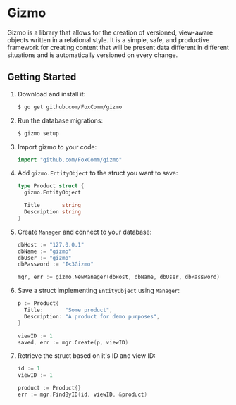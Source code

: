 # Gizmo

Gizmo is a library that allows for the creation of versioned, view-aware
objects written in a relational style. It is a simple, safe, and productive
framework for creating content that will be present data different in different
situations and is automatically versioned on every change.

## Getting Started

1. Download and install it:

    ```sh
    $ go get github.com/FoxComm/gizmo
    ```

1. Run the database migrations:

    ```sh
    $ gizmo setup
    ```

1. Import gizmo to your code:

    ```go
    import "github.com/FoxComm/gizmo"
    ```

1. Add `gizmo.EntityObject` to the struct you want to save:

    ```go
    type Product struct {
      gizmo.EntityObject

      Title       string
      Description string
    }
    ```

1. Create `Manager` and connect to your database:

    ```go
    dbHost := "127.0.0.1"
    dbName := "gizmo"
    dbUser := "gizmo"
    dbPassword := "I<3Gizmo"

    mgr, err := gizmo.NewManager(dbHost, dbName, dbUser, dbPassword)
    ```

1. Save a struct implementing `EntityObject` using `Manager`:

    ```go
    p := Product{
      Title:       "Some product",
      Description: "A product for demo purposes",
    }

    viewID := 1
    saved, err := mgr.Create(p, viewID)
    ```

1. Retrieve the struct based on it's ID and view ID:

    ```go
    id := 1
    viewID := 1

    product := Product{}
    err := mgr.FindByID(id, viewID, &product)
    ```
